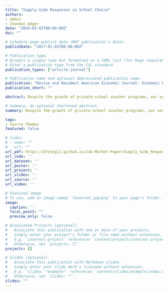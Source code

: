 ```yaml
---
title: "Supply-Side Responses in School Choice"
authors:
- admin
- Chandon Adger
date: "2024-03-01T00:00:00Z"
doi: ""

# Schedule page publish date (NOT publication's date).
publishDate: "2017-01-01T00:00:00Z"

# Publication type.
# Accepts a single type but formatted as a YAML list (for Hugo requirements).
# Enter a publication type from the CSL standard.
publication_types: ["article-journal"]

# Publication name and optional abbreviated publication name.
publication: "Revise and Resubmit American Economic Journal: Economic Policy"
publication_short: ""

abstract: Despite the growth of private-school voucher programs, our understanding of their effectiveness relies on results from small-scale randomized control trials. We show that those results may not translate to programs at scale by examining changes in school quality following the implementation of the Indiana Choice Scholarship Program. We find that public schools facing high exposure to the policy increased quality while participating private schools decreased quality. Initially poor performing public schools drive our results, suggesting that the public school quality gap shrunk because of the program. Policymakers should consider these indirect effects to understand vouchers’ total impact on educational outcomes.

# Summary. An optional shortened abstract.
summary: Despite the growth of private-school voucher programs, our understanding of their effectiveness relies on results from small-scale randomized control trials. We show that those results may not translate to programs at scale by examining changes in school quality following the implementation of the Indiana Choice Scholarship Program. We find that public schools facing high exposure to the policy increased quality while participating private schools decreased quality. Initially poor performing public schools drive our results, suggesting that the public school quality gap shrunk because of the program. Policymakers should consider these indirect effects to understand vouchers’ total impact on educational outcomes.

tags:
- Source Themes
featured: false

# links:
# - name: ""
#   url: ""
url_pdf: https://bfelegi1.github.io/Job-Market-Paper/Supply_Side_Responses_in_School_Choice.pdf
url_code: ''
url_dataset: ''
url_poster: ''
url_project: ''
url_slides: ''
url_source: ''
url_video: ''

# Featured image
# To use, add an image named `featured.jpg/png` to your page's folder. 
image:
  caption: ''
  focal_point: ""
  preview_only: false

# Associated Projects (optional).
#   Associate this publication with one or more of your projects.
#   Simply enter your project's folder or file name without extension.
#   E.g. `internal-project` references `content/project/internal-project/index.md`.
#   Otherwise, set `projects: []`.
projects: []

# Slides (optional).
#   Associate this publication with Markdown slides.
#   Simply enter your slide deck's filename without extension.
#   E.g. `slides: "example"` references `content/slides/example/index.md`.
#   Otherwise, set `slides: ""`.
slides: ""
---
```

